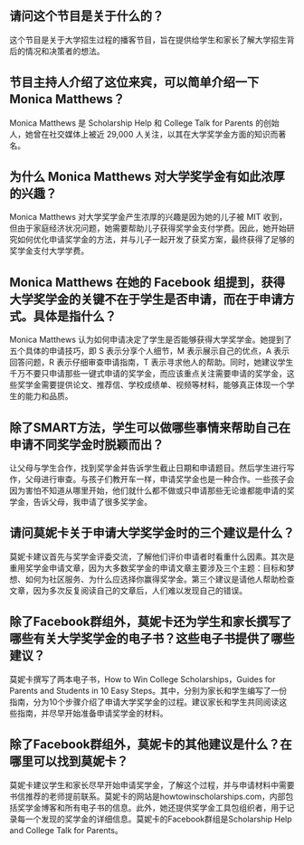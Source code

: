 
## 请问这个节目是关于什么的？

这个节目是关于大学招生过程的播客节目，旨在提供给学生和家长了解大学招生背后的情况和决策者的想法。


## 节目主持人介绍了这位来宾，可以简单介绍一下Monica Matthews？

Monica Matthews 是 Scholarship Help 和 College Talk for Parents 的创始人，她曾在社交媒体上被近 29,000 人关注，以其在大学奖学金方面的知识而著名。


## 为什么 Monica Matthews 对大学奖学金有如此浓厚的兴趣？

Monica Matthews 对大学奖学金产生浓厚的兴趣是因为她的儿子被 MIT 收到，但由于家庭经济状况问题，她需要帮助儿子获得奖学金支付学费。因此，她开始研究如何优化申请奖学金的方法，并与儿子一起开发了获奖方案，最终获得了足够的奖学金支付大学学费。


## Monica Matthews 在她的 Facebook 组提到，获得大学奖学金的关键不在于学生是否申请，而在于申请方式。具体是指什么？

Monica Matthews 认为如何申请决定了学生是否能够获得大学奖学金。她提到了五个具体的申请技巧，即 S 表示分享个人细节，M 表示展示自己的优点，A 表示回答问题，R 表示仔细审查申请指南，T 表示寻求他人的帮助。同时，她建议学生千万不要只申请那些一键式申请的奖学金，而应该重点关注需要申请的奖学金，这些奖学金需要提供论文、推荐信、学校成绩单、视频等材料，能够真正体现一个学生的能力和品质。


## 除了SMART方法，学生可以做哪些事情来帮助自己在申请不同奖学金时脱颖而出？

让父母与学生合作，找到奖学金并告诉学生截止日期和申请题目。然后学生进行写作，父母进行审查。与孩子们教开车一样，申请奖学金也是一种合作。一些孩子会因为害怕不知道从哪里开始，他们就什么都不做或只申请那些无论谁都能申请的奖学金，告诉父母，我申请了很多奖学金。


## 请问莫妮卡关于申请大学奖学金时的三个建议是什么？

莫妮卡建议首先与奖学金评委交流，了解他们评价申请者时看重什么因素。其次是重用奖学金申请文章，因为大多数奖学金的申请文章主要涉及三个主题：目标和梦想、如何为社区服务、为什么应选择你赢得奖学金。第三个建议是请他人帮助检查文章，因为多次反复阅读自己的文章后，人们难以发现自己的错误。

## 除了Facebook群组外，莫妮卡还为学生和家长撰写了哪些有关大学奖学金的电子书？这些电子书提供了哪些建议？

莫妮卡撰写了两本电子书，How to Win College Scholarships，Guides for Parents and Students in 10 Easy Steps。其中，分别为家长和学生编写了一份指南，分为10个步骤介绍了申请大学奖学金的过程。建议家长和学生共同阅读这些指南，并尽早开始准备申请奖学金的材料。

## 除了Facebook群组外，莫妮卡的其他建议是什么？在哪里可以找到莫妮卡？

莫妮卡建议学生和家长尽早开始申请奖学金，了解这个过程，并与申请材料中需要书信推荐的老师提前联系。莫妮卡的网站是howtowinscholarships.com，内部包括奖学金博客和所有电子书的信息。此外，她还提供奖学金工具包组织者，用于记录每一个发现的奖学金的详细信息。莫妮卡的Facebook群组是Scholarship Help and College Talk for Parents。

